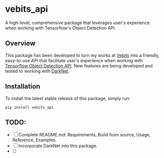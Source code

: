 # vebits_api
A high-level, comprehensive package that leverages user's experience when working with Tensorflow's Object Detection API.

## Overview
This package has been developed to turn my works at [Vebits](https://vebits.com/en) into a friendly, easy-to-use API that facilitate user's experience when working with [Tensorflow Object Detection API](https://github.com/tensorflow/models/tree/master/research/object_detection). New features are being developed and tested to working with [DarkNet](https://github.com/pjreddie/darknet).

## Installation
To install the latest stable release of this package, simply run:

`pip install vebits_api`

## TODO:
- [ ] Complete README.md: Requirements, Build from source, Usage, Reference, Examples.
- [ ] Incorporate DarkNet into this package.
- [ ] 
